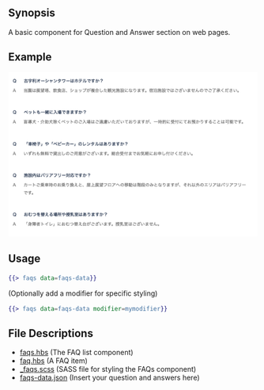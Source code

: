 ## Synopsis
A basic component for Question and Answer section on web pages.

## Example
![Alt text](/FAQs/example.png)

## Usage
```handlebars
{{> faqs data=faqs-data}}
```
(Optionally add a modifier for specific styling)
```handlebars
{{> faqs data=faqs-data modifier=mymodifier}}
```

## File Descriptions
* [faqs.hbs](/FAQs/faqs.hbs) (The FAQ list component)
* [faq.hbs](/FAQs/faq.hbs) (A FAQ item)
* [_faqs.scss](/FAQs/_faqs.scss) (SASS file for styling the FAQs component)
* [faqs-data.json](/FAQs/faqs-data.json) (Insert your question and answers here)
